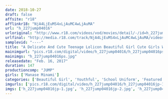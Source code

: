 ```yaml
---
date: 2018-10-27
draft: false
affsite: "r18"
afflinkr18: "NjA4LjEuMS4xLjAuMC4wLjAuMA"
url: "h_227jump04016"
urloriginal: "http://www.r18.com/videos/vod/movies/detail/-/id=h_227jump04016"
urlfinal: "http://media.r18.com/track/NjA4LjEuMS4xLjAuMC4wLjAuMA/videos/vod/movies/detail/-/id=h_227jump04016"
samplevid: "----"
title: "A Delicate And Cute Teenage Lolicon Beautiful Girl Cute Girls Who Love Nasty Sex Are Cumming To An AV Shoot With Pay For Play Money On Their Minds Airu Minami"
mainimgurl: "pics.r18.com/digital/video/h_227jump04016/h_227jump04016ps.jpg"
mainimgs: "h_227jump04016ps.jpg"
releasedate: "Feb. 16, 2017"
duration: 147
productioncomp: "JUMP"
girls: ['Manase Minami']
categories: ['Beautiful Girl', 'Youthful', 'School Uniform', 'Featured Actress']
imgurls: ['pics.r18.com/digital/video/h_227jump04016/h_227jump04016jp-1.jpg', 'pics.r18.com/digital/video/h_227jump04016/h_227jump04016jp-2.jpg', 'pics.r18.com/digital/video/h_227jump04016/h_227jump04016jp-3.jpg', 'pics.r18.com/digital/video/h_227jump04016/h_227jump04016jp-4.jpg', 'pics.r18.com/digital/video/h_227jump04016/h_227jump04016jp-5.jpg', 'pics.r18.com/digital/video/h_227jump04016/h_227jump04016jp-6.jpg', 'pics.r18.com/digital/video/h_227jump04016/h_227jump04016jp-7.jpg', 'pics.r18.com/digital/video/h_227jump04016/h_227jump04016jp-8.jpg', 'pics.r18.com/digital/video/h_227jump04016/h_227jump04016jp-9.jpg', 'pics.r18.com/digital/video/h_227jump04016/h_227jump04016jp-10.jpg', 'pics.r18.com/digital/video/h_227jump04016/h_227jump04016jp-11.jpg', 'pics.r18.com/digital/video/h_227jump04016/h_227jump04016jp-12.jpg', 'pics.r18.com/digital/video/h_227jump04016/h_227jump04016jp-13.jpg', 'pics.r18.com/digital/video/h_227jump04016/h_227jump04016jp-14.jpg', 'pics.r18.com/digital/video/h_227jump04016/h_227jump04016jp-15.jpg', 'pics.r18.com/digital/video/h_227jump04016/h_227jump04016jp-16.jpg', 'pics.r18.com/digital/video/h_227jump04016/h_227jump04016jp-17.jpg', 'pics.r18.com/digital/video/h_227jump04016/h_227jump04016jp-18.jpg', 'pics.r18.com/digital/video/h_227jump04016/h_227jump04016jp-19.jpg', 'pics.r18.com/digital/video/h_227jump04016/h_227jump04016jp-20.jpg']
imgs: ['h_227jump04016jp-1.jpg', 'h_227jump04016jp-2.jpg', 'h_227jump04016jp-3.jpg', 'h_227jump04016jp-4.jpg', 'h_227jump04016jp-5.jpg', 'h_227jump04016jp-6.jpg', 'h_227jump04016jp-7.jpg', 'h_227jump04016jp-8.jpg', 'h_227jump04016jp-9.jpg', 'h_227jump04016jp-10.jpg', 'h_227jump04016jp-11.jpg', 'h_227jump04016jp-12.jpg', 'h_227jump04016jp-13.jpg', 'h_227jump04016jp-14.jpg', 'h_227jump04016jp-15.jpg', 'h_227jump04016jp-16.jpg', 'h_227jump04016jp-17.jpg', 'h_227jump04016jp-18.jpg', 'h_227jump04016jp-19.jpg', 'h_227jump04016jp-20.jpg']
---
```

